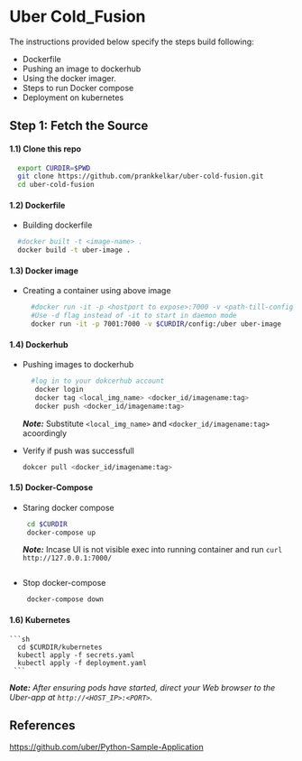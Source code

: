 # Uber Cold_Fusion

The instructions provided below specify the steps build following:

* Dockerfile
* Pushing an image to dockerhub
* Using the docker imager.
* Steps to run Docker compose
* Deployment on kubernetes

## Step 1: Fetch the Source

#### 1.1) Clone this repo
  ```sh
    export CURDIR=$PWD
    git clone https://github.com/prankkelkar/uber-cold-fusion.git
    cd uber-cold-fusion
  ```

#### 1.2) Dockerfile 
  * Building dockerfile
  ```sh
    #docker built -t <image-name> .
    docker build -t uber-image .
  ```
#### 1.3) Docker image
* Creating a container using above image
  ```sh
    #docker run -it -p <hostport to expose>:7000 -v <path-till-config-directory> image-name
    #Use -d flag instead of -it to start in daemon mode
    docker run -it -p 7001:7000 -v $CURDIR/config:/uber uber-image
  ```

#### 1.4) Dockerhub
* Pushing images to dockerhub
  ```sh
    #log in to your dokcerhub account
     docker login
     docker tag <local_img_name> <docker_id/imagename:tag>
     docker push <docker_id/imagename:tag>
   ```
  _**Note:**_ Substitute  `<local_img_name>` and `<docker_id/imagename:tag>` acoordingly
   
* Verify if push was successfull
  ```sh
  dokcer pull <docker_id/imagename:tag>
  ```


#### 1.5) Docker-Compose

*  Staring docker compose

    ```sh
     cd $CURDIR
     docker-compose up
    ```
    _**Note:**_ Incase UI is not visible exec into running container and run `curl http://127.0.0.1:7000/`
   ```
* Stop docker-compose  

    ```sh
     docker-compose down
    ```
 #### 1.6) Kubernetes
    ```sh
      cd $CURDIR/kubernetes
      kubectl apply -f secrets.yaml
      kubectl apply -f deployment.yaml
     ```
     
_**Note:** After ensuring pods have started, direct your Web browser to the Uber-app at `http://<HOST_IP>:<PORT>`._

## References
https://github.com/uber/Python-Sample-Application

